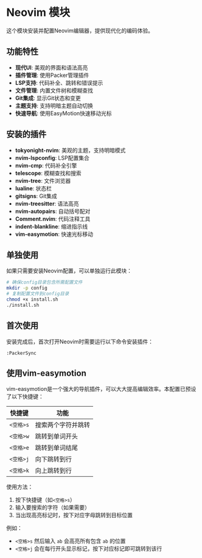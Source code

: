# Neovim 模块

这个模块安装并配置Neovim编辑器，提供现代化的编码体验。

## 功能特性

- **现代UI**: 美观的界面和语法高亮
- **插件管理**: 使用Packer管理插件
- **LSP支持**: 代码补全、跳转和错误提示
- **文件管理**: 内置文件树和模糊查找
- **Git集成**: 显示Git状态和变更
- **主题支持**: 支持明暗主题自动切换
- **快速导航**: 使用EasyMotion快速移动光标

## 安装的插件

- **tokyonight-nvim**: 美观的主题，支持明暗模式
- **nvim-lspconfig**: LSP配置集合
- **nvim-cmp**: 代码补全引擎
- **telescope**: 模糊查找和搜索
- **nvim-tree**: 文件浏览器
- **lualine**: 状态栏
- **gitsigns**: Git集成
- **nvim-treesitter**: 语法高亮
- **nvim-autopairs**: 自动括号配对
- **Comment.nvim**: 代码注释工具
- **indent-blankline**: 缩进指示线
- **vim-easymotion**: 快速光标移动

## 单独使用

如果只需要安装Neovim配置，可以单独运行此模块：

```bash
# 确保config目录包含所需配置文件
mkdir -p config
# 复制配置文件到config目录
chmod +x install.sh
./install.sh
```

## 首次使用

安装完成后，首次打开Neovim时需要运行以下命令安装插件：

```
:PackerSync
```

## 使用vim-easymotion

vim-easymotion是一个强大的导航插件，可以大大提高编辑效率。本配置已预设了以下快捷键：

| 快捷键 | 功能 |
|--------|------|
| `<空格>s` | 搜索两个字符并跳转 |
| `<空格>w` | 跳转到单词开头 |
| `<空格>e` | 跳转到单词结尾 |
| `<空格>j` | 向下跳转到行 |
| `<空格>k` | 向上跳转到行 |

使用方法：
1. 按下快捷键（如`<空格>s`）
2. 输入要搜索的字符（如果需要）
3. 当出现高亮标记时，按下对应字母跳转到目标位置

例如：
- `<空格>s` 然后输入 `ab` 会高亮所有包含 `ab` 的位置
- `<空格>j` 会在每行开头显示标记，按下对应标记即可跳转到该行 